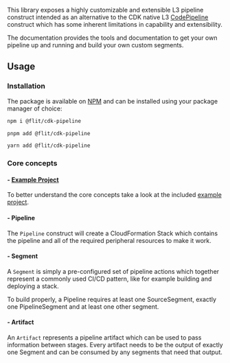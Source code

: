 This library exposes a highly customizable and extensible L3 pipeline construct intended as an alternative to the CDK native L3 [CodePipeline](https://docs.aws.amazon.com/cdk/api/v2/docs/aws-cdk-lib.pipelines.CodePipeline.html) construct which has some inherent limitations in capability and extensibility.

The documentation provides the tools and documentation to get your own pipeline up and running and build your own custom segments.

## Usage

### Installation

The package is available on [NPM](https://www.npmjs.com/package/@flit/cdk-pipeline) and can be installed using your package manager of choice:

```bash
npm i @flit/cdk-pipeline
```

```bash
pnpm add @flit/cdk-pipeline
```

```bash
yarn add @flit/cdk-pipeline
```

### Core concepts

#### - [Example Project](https://github.com/vierroth/cdk-pipeline/blob/main/example/README.md)

To better understand the core concepts take a look at the included [example project](https://github.com/vierroth/cdk-pipeline/blob/main/example/README.md).

#### - Pipeline

The `Pipeline` construct will create a CloudFormation Stack which contains the pipeline and all of the required peripheral resources to make it work.

#### - Segment

A `Segment` is simply a pre-configured set of pipeline actions which together represent a commonly used CI/CD pattern, like for example building and deploying a stack.

To build properly, a Pipeline requires at least one SourceSegment, exactly one PipelineSegment and at least one other segment.

#### - Artifact

An `Artifact` represents a pipeline artifact which can be used to pass information between stages. Every artifact needs to be the output of exactly one Segment and can be consumed by any segments that need that output.
